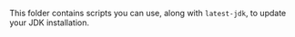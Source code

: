 This folder contains scripts you can use, along with `latest-jdk`,
to update your JDK installation.
